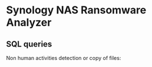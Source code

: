 # Synology NAS Ransomware Analyzer

## SQL queries

Non human activities detection or copy of files:

